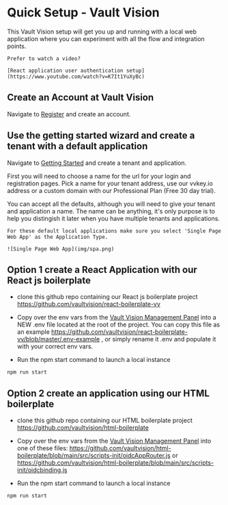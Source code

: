 Quick Setup - Vault Vision
==================
This Vault Vision setup will get you up and running with a local web application where you can experiment with all the flow and integration points.

```{note}
Prefer to watch a video?

[React application user authentication setup](https://www.youtube.com/watch?v=K7It1YuXyBc)

```

## Create an Account at Vault Vision

Navigate to [Register](https://manage.vaultvision.com/register) and create an account.


## Use the getting started wizard and create a tenant with a default application

Navigate to [Getting Started](https://manage.vaultvision.com/start) and create a tenant and application.

First you will need to choose a name for the url for your login and registration pages. Pick a name for your tenant address, use our vvkey.io address or a custom domain with our Professional Plan (Free 30 day trial).

You can accept all the defaults, although you will need to give your tenant and application a name.  The name can be anything, it's only purpose is to help you distingish it later when you have multiple tenants and applications.

```{note}
For these default local applications make sure you select 'Single Page Web App' as the Application Type.

![Single Page Web App](img/spa.png)

```


## Option 1 create a React Application with our React js boilerplate

- clone this github repo containing our React js boilerplate project <https://github.com/vaultvision/react-boilerplate-vv>

- Copy over the env vars from the [Vault Vision Management Panel](https://manage.vaultvision.com/go#applications) into a NEW .env file located at the root of the project.  You can copy this file as an example <https://github.com/vaultvision/react-boilerplate-vv/blob/master/.env-example> , or simply rename it .env and populate it with your correct env vars.

- Run the npm start command to launch a local instance
```
npm run start
```

## Option 2 create an application using our HTML boilerplate

- clone this github repo containing our HTML boilerplate project <https://github.com/vaultvision/html-boilerplate>

- Copy over the env vars from the [Vault Vision Management Panel](https://manage.vaultvision.com/go#applications) into one of these files: <https://github.com/vaultvision/html-boilerplate/blob/main/src/scripts-init/oidcAppRouter.js> or <https://github.com/vaultvision/html-boilerplate/blob/main/src/scripts-init/oidcbinding.js>

- Run the npm start command to launch a local instance
```
npm run start
```
